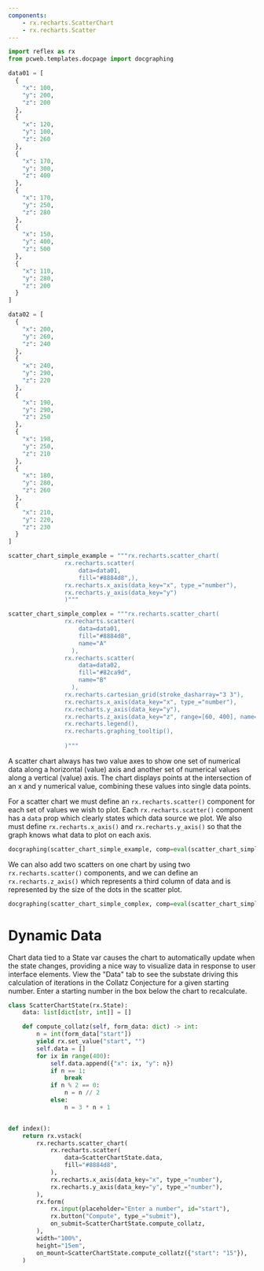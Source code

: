 ```yaml
---
components:
    - rx.recharts.ScatterChart
    - rx.recharts.Scatter
---
```


```python exec
import reflex as rx
from pcweb.templates.docpage import docgraphing

data01 = [
  {
    "x": 100,
    "y": 200,
    "z": 200
  },
  {
    "x": 120,
    "y": 100,
    "z": 260
  },
  {
    "x": 170,
    "y": 300,
    "z": 400
  },
  {
    "x": 170,
    "y": 250,
    "z": 280
  },
  {
    "x": 150,
    "y": 400,
    "z": 500
  },
  {
    "x": 110,
    "y": 280,
    "z": 200
  }
]

data02 = [
  {
    "x": 200,
    "y": 260,
    "z": 240
  },
  {
    "x": 240,
    "y": 290,
    "z": 220
  },
  {
    "x": 190,
    "y": 290,
    "z": 250
  },
  {
    "x": 198,
    "y": 250,
    "z": 210
  },
  {
    "x": 180,
    "y": 280,
    "z": 260
  },
  {
    "x": 210,
    "y": 220,
    "z": 230
  }
]

scatter_chart_simple_example = """rx.recharts.scatter_chart(
                rx.recharts.scatter(
                    data=data01,
                    fill="#8884d8",),
                rx.recharts.x_axis(data_key="x", type_="number"), 
                rx.recharts.y_axis(data_key="y")
                )"""

scatter_chart_simple_complex = """rx.recharts.scatter_chart(
                rx.recharts.scatter(
                    data=data01,
                    fill="#8884d8",
                    name="A"
                  ),
                rx.recharts.scatter(
                    data=data02,
                    fill="#82ca9d",
                    name="B"
                  ),
                rx.recharts.cartesian_grid(stroke_dasharray="3 3"),
                rx.recharts.x_axis(data_key="x", type_="number"), 
                rx.recharts.y_axis(data_key="y"),
                rx.recharts.z_axis(data_key="z", range=[60, 400], name="score"),
                rx.recharts.legend(),
                rx.recharts.graphing_tooltip(),
                
                )"""

```

A scatter chart always has two value axes to show one set of numerical data along a horizontal (value) axis and another set of numerical values along a vertical (value) axis. The chart displays points at the intersection of an x and y numerical value, combining these values into single data points.

For a scatter chart we must define an `rx.recharts.scatter()` component for each set of values we wish to plot. Each `rx.recharts.scatter()` component has a `data` prop which clearly states which data source we plot. We also must define `rx.recharts.x_axis()` and `rx.recharts.y_axis()` so that the graph knows what data to plot on each axis.

```python eval
docgraphing(scatter_chart_simple_example, comp=eval(scatter_chart_simple_example), data =  "data01=" + str(data01))
```

We can also add two scatters on one chart by using two `rx.recharts.scatter()` components, and we can define an `rx.recharts.z_axis()` which represents a third column of data and is represented by the size of the dots in the scatter plot.

```python eval
docgraphing(scatter_chart_simple_complex, comp=eval(scatter_chart_simple_complex), data =  "data01=" + str(data01) + "&data02=" + str(data02))
```

# Dynamic Data


Chart data tied to a State var causes the chart to automatically update when the
state changes, providing a nice way to visualize data in response to user
interface elements. View the "Data" tab to see the substate driving this
calculation of iterations in the Collatz Conjecture for a given starting number.
Enter a starting number in the box below the chart to recalculate.

```python demo graphing
class ScatterChartState(rx.State):
    data: list[dict[str, int]] = []

    def compute_collatz(self, form_data: dict) -> int:
        n = int(form_data["start"])
        yield rx.set_value("start", "")
        self.data = []
        for ix in range(400):
            self.data.append({"x": ix, "y": n})
            if n == 1:
                break
            if n % 2 == 0:
                n = n // 2
            else:
                n = 3 * n + 1


def index():
    return rx.vstack(
        rx.recharts.scatter_chart(
            rx.recharts.scatter(
                data=ScatterChartState.data,
                fill="#8884d8",
            ),
            rx.recharts.x_axis(data_key="x", type_="number"),
            rx.recharts.y_axis(data_key="y", type_="number"),
        ),
        rx.form(
            rx.input(placeholder="Enter a number", id="start"),
            rx.button("Compute", type_="submit"),
            on_submit=ScatterChartState.compute_collatz,
        ),
        width="100%",
        height="15em",
        on_mount=ScatterChartState.compute_collatz({"start": "15"}),
    )
```
